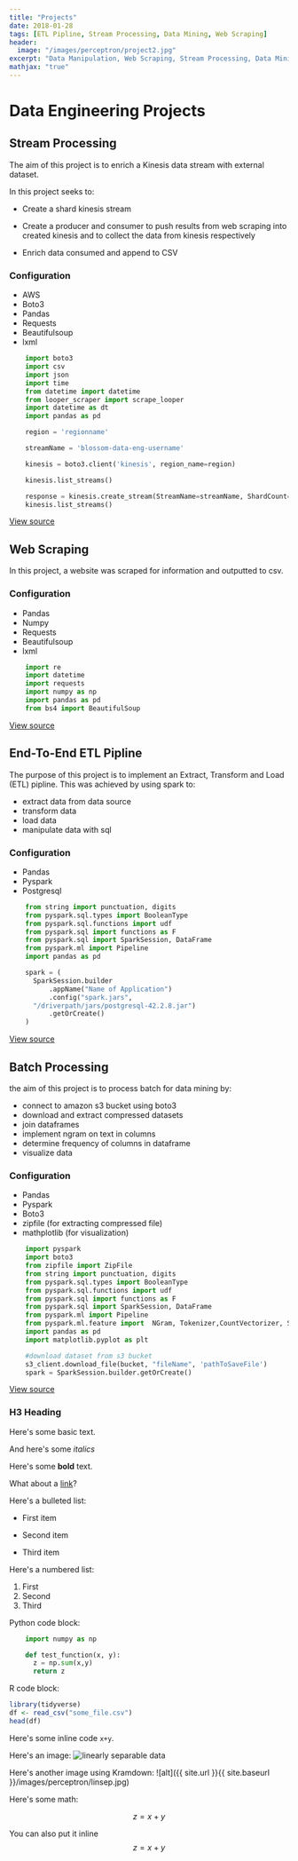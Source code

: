 ```yaml
---
title: "Projects"
date: 2018-01-28
tags: [ETL Pipline, Stream Processing, Data Mining, Web Scraping]
header:
  image: "/images/perceptron/project2.jpg"
excerpt: "Data Manipulation, Web Scraping, Stream Processing, Data Mining"
mathjax: "true"
---
```


# Data Engineering Projects

## Stream Processing

The aim of this project is to enrich a Kinesis data stream with external dataset.

In this project seeks to:

- Create a shard kinesis stream

- Create a producer and consumer to push results from web scraping into created kinesis and to collect the data from kinesis respectively

- Enrich data consumed and append to CSV

### Configuration

- AWS
- Boto3
- Pandas
- Requests
- Beautifulsoup
- lxml

```python
    import boto3
    import csv
    import json
    import time
    from datetime import datetime
    from looper_scraper import scrape_looper
    import datetime as dt
    import pandas as pd

    region = 'regionname'

    streamName = 'blossom-data-eng-username'

    kinesis = boto3.client('kinesis', region_name=region)

    kinesis.list_streams()

    response = kinesis.create_stream(StreamName=streamName, ShardCount=1)
    kinesis.list_streams()
```

[View source](https://github.com/EnaSmoak/stream-processing)

## Web Scraping

In this project, a website was scraped for information and outputted to csv.

### Configuration

- Pandas
- Numpy
- Requests
- Beautifulsoup
- lxml

```python
    import re
    import datetime
    import requests
    import numpy as np
    import pandas as pd
    from bs4 import BeautifulSoup
```

[View source](https://github.com/EnaSmoak/web-scraping)

## End-To-End ETL Pipline

The purpose of this project is to implement an Extract, Transform and Load (ETL) pipline. This was achieved by using spark to:

- extract data from data source
- transform data
- load data
- manipulate data with sql

### Configuration

- Pandas
- Pyspark
- Postgresql

```python
    from string import punctuation, digits
    from pyspark.sql.types import BooleanType
    from pyspark.sql.functions import udf
    from pyspark.sql import functions as F
    from pyspark.sql import SparkSession, DataFrame
    from pyspark.ml import Pipeline
    import pandas as pd

    spark = (
      SparkSession.builder
          .appName("Name of Application")
          .config("spark.jars",
      "/driverpath/jars/postgresql-42.2.8.jar")
          .getOrCreate()
    )
```

[View source](https://github.com/EnaSmoak/end-to-end-ETL-pipeline)

## Batch Processing

the aim of this project is to process batch for data mining by:

- connect to amazon s3 bucket using boto3
- download and extract compressed datasets
- join dataframes
- implement ngram on text in columns
- determine frequency of columns in dataframe
- visualize data

### Configuration

- Pandas
- Pyspark
- Boto3
- zipfile (for extracting compressed file)
- mathplotlib (for visualization)

```python
    import pyspark
    import boto3
    from zipfile import ZipFile
    from string import punctuation, digits
    from pyspark.sql.types import BooleanType
    from pyspark.sql.functions import udf
    from pyspark.sql import functions as F
    from pyspark.sql import SparkSession, DataFrame
    from pyspark.ml import Pipeline
    from pyspark.ml.feature import  NGram, Tokenizer,CountVectorizer, StopWordsRemover
    import pandas as pd
    import matplotlib.pyplot as plt

    #download dataset from s3 bucket
    s3_client.download_file(bucket, "fileName", 'pathToSaveFile')
    spark = SparkSession.builder.getOrCreate()
```

[View source](https://github.com/EnaSmoak/batch_processing)

### H3 Heading

Here's some basic text.

And here's some _italics_

Here's some **bold** text.

What about a [link](https://github.com/dataoptimal)?

Here's a bulleted list:

- First item

* Second item

- Third item

Here's a numbered list:

1. First
2. Second
3. Third

Python code block:

```python
    import numpy as np

    def test_function(x, y):
      z = np.sum(x,y)
      return z
```

R code block:

```r
library(tidyverse)
df <- read_csv("some_file.csv")
head(df)
```

Here's some inline code `x+y`.

Here's an image:
<img src="{{ site.url }}{{ site.baseurl }}/images/perceptron/linsep.jpg" alt="linearly separable data">

Here's another image using Kramdown:
![alt]({{ site.url }}{{ site.baseurl }}/images/perceptron/linsep.jpg)

Here's some math:

$$z=x+y$$

You can also put it inline $$z=x+y$$

